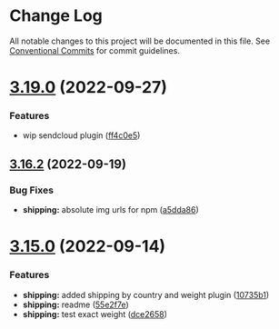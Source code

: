 # Change Log

All notable changes to this project will be documented in this file.
See [Conventional Commits](https://conventionalcommits.org) for commit guidelines.

# [3.19.0](https://github.com/Pinelab-studio/pinelab-vendure-plugins/compare/v3.18.0...v3.19.0) (2022-09-27)

### Features

- wip sendcloud plugin ([ff4c0e5](https://github.com/Pinelab-studio/pinelab-vendure-plugins/commit/ff4c0e5b04f123b63836fb89a24cf4de988c49c0))

## [3.16.2](https://github.com/Pinelab-studio/pinelab-vendure-plugins/compare/v3.16.1...v3.16.2) (2022-09-19)

### Bug Fixes

- **shipping:** absolute img urls for npm ([a5dda86](https://github.com/Pinelab-studio/pinelab-vendure-plugins/commit/a5dda86d8784b71a29900e8c078bf3f3aa4abe6c))

# [3.15.0](https://github.com/Pinelab-studio/pinelab-vendure-plugins/compare/v3.14.1...v3.15.0) (2022-09-14)

### Features

- **shipping:** added shipping by country and weight plugin ([10735b1](https://github.com/Pinelab-studio/pinelab-vendure-plugins/commit/10735b166b19f6e09445569a235636bb62f9d8ea))
- **shipping:** readme ([55e2f7e](https://github.com/Pinelab-studio/pinelab-vendure-plugins/commit/55e2f7ef963dd22a4c1501ea528ed7a46b41bdc0))
- **shipping:** test exact weight ([dce2658](https://github.com/Pinelab-studio/pinelab-vendure-plugins/commit/dce2658b7ee1e85918afb5a05a34af23e240c9d4))
